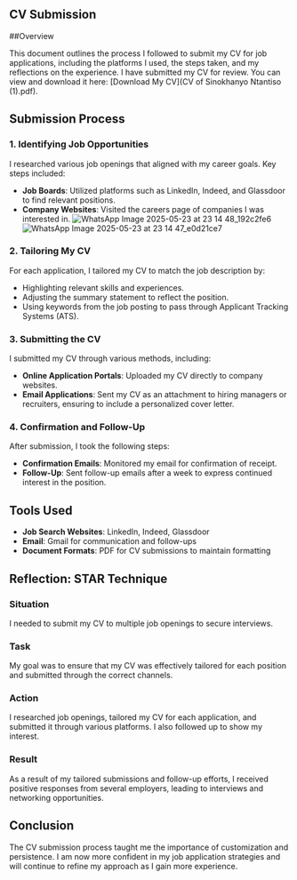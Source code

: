 ## CV Submission

##Overview

This document outlines the process I followed to submit my CV for job applications, including the platforms I used, the steps taken, and my reflections on the experience.
I have submitted my CV for review. You can view and download it here: [Download My CV](CV of Sinokhanyo Ntantiso (1).pdf).

## Submission Process

### 1. Identifying Job Opportunities
I researched various job openings that aligned with my career goals. Key steps included:

- **Job Boards**: Utilized platforms such as LinkedIn, Indeed, and Glassdoor to find relevant positions.
- **Company Websites**: Visited the careers page of companies I was interested in.
  ![WhatsApp Image 2025-05-23 at 23 14 48_192c2fe6](https://github.com/user-attachments/assets/40c7490d-ef6c-4497-a1b6-659d98a5d48a)
![WhatsApp Image 2025-05-23 at 23 14 47_e0d21ce7](https://github.com/user-attachments/assets/631511b2-cf60-4ad3-9f7a-73a40d85db06)


### 2. Tailoring My CV
For each application, I tailored my CV to match the job description by:

- Highlighting relevant skills and experiences.
- Adjusting the summary statement to reflect the position.
- Using keywords from the job posting to pass through Applicant Tracking Systems (ATS).

### 3. Submitting the CV
I submitted my CV through various methods, including:

- **Online Application Portals**: Uploaded my CV directly to company websites.
- **Email Applications**: Sent my CV as an attachment to hiring managers or recruiters, ensuring to include a personalized cover letter.

### 4. Confirmation and Follow-Up
After submission, I took the following steps:

- **Confirmation Emails**: Monitored my email for confirmation of receipt.
- **Follow-Up**: Sent follow-up emails after a week to express continued interest in the position.

## Tools Used
- **Job Search Websites**: LinkedIn, Indeed, Glassdoor
- **Email**: Gmail for communication and follow-ups
- **Document Formats**: PDF for CV submissions to maintain formatting

## Reflection: STAR Technique

### Situation
I needed to submit my CV to multiple job openings to secure interviews.

### Task
My goal was to ensure that my CV was effectively tailored for each position and submitted through the correct channels.

### Action
I researched job openings, tailored my CV for each application, and submitted it through various platforms. I also followed up to show my interest.

### Result
As a result of my tailored submissions and follow-up efforts, I received positive responses from several employers, leading to interviews and networking opportunities.

## Conclusion
The CV submission process taught me the importance of customization and persistence. I am now more confident in my job application strategies and will continue to refine my approach as I gain more experience.


